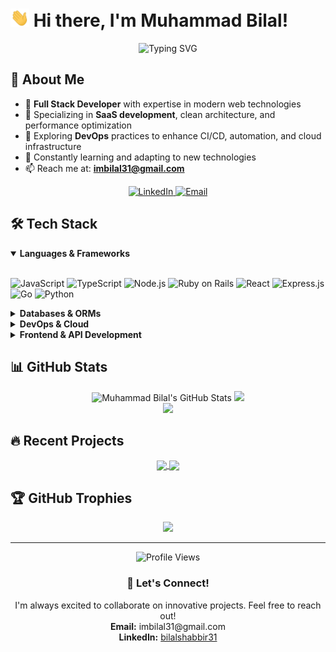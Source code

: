 # <img src="https://raw.githubusercontent.com/ABSphreak/ABSphreak/master/gifs/Hi.gif" width="30"> Hi there, I'm Muhammad Bilal!

<div align="center">
  <img src="https://readme-typing-svg.herokuapp.com?font=Fira+Code&weight=500&size=25&pause=1000&color=36BCF7FF&center=true&vCenter=true&random=false&width=600&height=70&lines=Full+Stack+Software+Engineer;Building+Scalable+Web+Applications;DevOps+Enthusiast;Clean+Code+Advocate" alt="Typing SVG" />
</div>

## 💫 About Me

- 🚀 **Full Stack Developer** with expertise in modern web technologies
- 🌟 Specializing in **SaaS development**, clean architecture, and performance optimization
- 🔧 Exploring **DevOps** practices to enhance CI/CD, automation, and cloud infrastructure
- 🌱 Constantly learning and adapting to new technologies
- 📫 Reach me at: **imbilal31@gmail.com**

<div align="center">
  <a href="https://www.linkedin.com/in/bilalshabbir31">
    <img src="https://img.shields.io/badge/LinkedIn-0077B5?style=for-the-badge&logo=linkedin&logoColor=white" alt="LinkedIn"/>
  </a>
  <a href="mailto:imbilal31@gmail.com">
    <img src="https://img.shields.io/badge/Email-D14836?style=for-the-badge&logo=gmail&logoColor=white" alt="Email"/>
  </a>
</div>

## 🛠️ Tech Stack

<details open>
<summary><b>Languages & Frameworks</b></summary>
<br>
<p align="left">
  <img src="https://img.shields.io/badge/JavaScript-F7DF1E?style=for-the-badge&logo=javascript&logoColor=black" alt="JavaScript" />
  <img src="https://img.shields.io/badge/TypeScript-3178C6?style=for-the-badge&logo=typescript&logoColor=white" alt="TypeScript" />
  <img src="https://img.shields.io/badge/Node.js-339933?style=for-the-badge&logo=nodedotjs&logoColor=white" alt="Node.js" />
  <img src="https://img.shields.io/badge/Ruby_on_Rails-CC0000?style=for-the-badge&logo=ruby-on-rails&logoColor=white" alt="Ruby on Rails" />
  <img src="https://img.shields.io/badge/React-20232A?style=for-the-badge&logo=react&logoColor=61DAFB" alt="React" />
  <img src="https://img.shields.io/badge/Express.js-000000?style=for-the-badge&logo=express&logoColor=white" alt="Express.js" />
  <img src="https://img.shields.io/badge/Go-00ADD8?style=for-the-badge&logo=go&logoColor=white" alt="Go" />
  <img src="https://img.shields.io/badge/Python-3776AB?style=for-the-badge&logo=python&logoColor=white" alt="Python" />
</p>
</details>

<details>
<summary><b>Databases & ORMs</b></summary>
<br>
<p align="left">
  <img src="https://img.shields.io/badge/MongoDB-4EA94B?style=for-the-badge&logo=mongodb&logoColor=white" alt="MongoDB" />
  <img src="https://img.shields.io/badge/PostgreSQL-316192?style=for-the-badge&logo=postgresql&logoColor=white" alt="PostgreSQL" />
  <img src="https://img.shields.io/badge/Redis-DC382D?style=for-the-badge&logo=redis&logoColor=white" alt="Redis" />
  <img src="https://img.shields.io/badge/Prisma-2D3748?style=for-the-badge&logo=prisma&logoColor=white" alt="Prisma" />
  <img src="https://img.shields.io/badge/Mongoose-880000?style=for-the-badge&logo=mongodb&logoColor=white" alt="Mongoose" />
</p>
</details>

<details>
<summary><b>DevOps & Cloud</b></summary>
<br>
<p align="left">
  <img src="https://img.shields.io/badge/AWS-232F3E?style=for-the-badge&logo=amazon-aws&logoColor=white" alt="AWS" />
  <img src="https://img.shields.io/badge/Docker-2CA5E0?style=for-the-badge&logo=docker&logoColor=white" alt="Docker" />
  <img src="https://img.shields.io/badge/GitHub_Actions-2088FF?style=for-the-badge&logo=github-actions&logoColor=white" alt="GitHub Actions" />
  <img src="https://img.shields.io/badge/Vercel-000000?style=for-the-badge&logo=vercel&logoColor=white" alt="Vercel" />
  <img src="https://img.shields.io/badge/Render-46E3B7?style=for-the-badge&logo=render&logoColor=white" alt="Render" />
  <img src="https://img.shields.io/badge/Heroku-430098?style=for-the-badge&logo=heroku&logoColor=white" alt="Heroku" />
  <img src="https://img.shields.io/badge/NGINX-009639?style=for-the-badge&logo=nginx&logoColor=white" alt="NGINX" />
</p>
</details>

<details>
<summary><b>Frontend & API Development</b></summary>
<br>
<p align="left">
  <img src="https://img.shields.io/badge/Tailwind_CSS-38B2AC?style=for-the-badge&logo=tailwind-css&logoColor=white" alt="TailwindCSS" />
  <img src="https://img.shields.io/badge/GraphQL-E10098?style=for-the-badge&logo=graphql&logoColor=white" alt="GraphQL" />
  <img src="https://img.shields.io/badge/Swagger-85EA2D?style=for-the-badge&logo=swagger&logoColor=black" alt="Swagger" />
  <img src="https://img.shields.io/badge/React_Query-FF4154?style=for-the-badge&logo=react-query&logoColor=white" alt="React Query" />
  <img src="https://img.shields.io/badge/Redux-593D88?style=for-the-badge&logo=redux&logoColor=white" alt="Redux" />
</p>
</details>

## 📊 GitHub Stats

<div align="center">
  <img src="https://github-readme-stats.vercel.app/api?username=bilalshabbir31&show_icons=true&count_private=true&hide_border=true&title_color=00AEFF&icon_color=00AEFF&text_color=c9d1d9&bg_color=0d1117" alt="Muhammad Bilal's GitHub Stats" /> 
  <img src="https://github-readme-streak-stats.herokuapp.com/?user=bilalshabbir31&stroke=ffffff&background=0d1117&ring=00AEFF&fire=00AEFF&currStreakNum=ffffff&currStreakLabel=00AEFF&sideNums=ffffff&sideLabels=ffffff&dates=ffffff&hide_border=true" />
</div>
<div align="center">  
  <img src="https://github-readme-stats.vercel.app/api/top-langs/?username=bilalshabbir31&layout=compact&hide_border=true&title_color=00AEFF&text_color=c9d1d9&bg_color=0d1117" />
</div>

## 🔥 Recent Projects

<div align="center">
  <a href="https://github.com/bilalshabbir31/project-name-1">
    <img align="center" src="https://github-readme-stats.vercel.app/api/pin/?username=bilalshabbir31&repo=project-name-1&title_color=00AEFF&text_color=c9d1d9&icon_color=00AEFF&bg_color=0d1117&hide_border=true" />
  </a>
  <a href="https://github.com/bilalshabbir31/project-name-2">
    <img align="center" src="https://github-readme-stats.vercel.app/api/pin/?username=bilalshabbir31&repo=project-name-2&title_color=00AEFF&text_color=c9d1d9&icon_color=00AEFF&bg_color=0d1117&hide_border=true" />
  </a>
</div>

## 🏆 GitHub Trophies
<div align="center">
  <img src="https://github-profile-trophy.vercel.app/?username=bilalshabbir31&theme=algolia&no-frame=true&no-bg=true&margin-w=4" />
</div>

---

<div align="center">
  <img src="https://komarev.com/ghpvc/?username=bilalshabbir31&label=Profile%20Views&color=0e75b6&style=flat" alt="Profile Views" />
</div>

<div align="center">
  <h3>💬 Let's Connect!</h3>
  <p>
    I'm always excited to collaborate on innovative projects. Feel free to reach out!<br>
    <b>Email:</b> imbilal31@gmail.com<br>
    <b>LinkedIn:</b> <a href="https://www.linkedin.com/in/bilalshabbir31">bilalshabbir31</a>
  </p>
</div>
